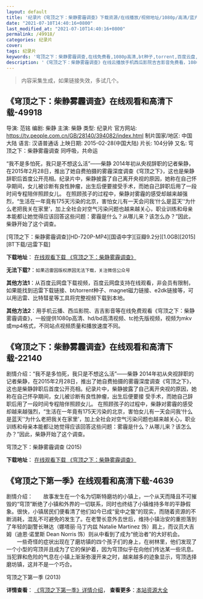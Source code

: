 ```yaml
---
layout: default
title: '纪录片《穹顶之下：柴静雾霾调查》下载资源/在线播放/视频地址/1080p/高清/蓝光'
date: "2021-07-10T14:40:16+0800"
last_modified_at: "2021-07-10T14:40:16+0800"
permalink: /49918/
categories: 纪录片
cover:
tags: 纪录片
keywords: '穹顶之下：柴静雾霾调查,在线免费看,1080p高清,bt种子,torrent,百度云盘,magnet,磁力链,迅雷下载资源'
description: '《穹顶之下：柴静雾霾调查》在线云播放手机西瓜影院吉吉影音免费看，1080p高清bd/hd未删减完整版和tc抢先枪版，mkv/mp4格式，附带bt/torrent种子、magnet/磁力链、百度云盘、网盘资源迅雷下载链接'
---
```


>内容采集生成，如果链接失效，多试几个。


## 《穹顶之下：柴静雾霾调查》在线观看和高清下载-49918

导演: 范铭 编剧: 柴静 主演: 柴静 类型: 纪录片 官方网站: https://tv.people.com.cn/GB/28140/394082/index.html 制片国家/地区: 中国大陆 语言: 汉语普通话 上映日期: 2015-02-28(中国大陆) 片长: 104分钟 又名: 穹顶之下：柴静雾霾调查 同呼吸，共命运

“我不是多怕死，我只是不想这么活”——柴静 2014年初从央视辞职的记者柴静，在2015年2月28日，推出了她自费拍摄的雾霾深度调查《穹顶之下》，这也是柴静辞职后首度公开亮相。纪录片中，柴静披露了自己离开央视的原因，她称在自己怀孕期间，女儿被诊断有良性肿瘤，出生后便要接受手术，而她自己辞职后用了一段时间专程陪伴照顾女儿。 在照顾孩子的过程中，柴静对雾霾的感受却越来越强烈，“生活在一年竟有175天污染的北京，害怕女儿有一天会问我‘什么是蓝天’‘为什么老把我关在家里’，加上全社会对空气污染问题也越来越关心，职业训练和母亲本能都让她觉得应该回答这些问题：雾霾是什么？从哪儿来？该怎么办？”因此，柴静开始了这个调查。


[穹顶之下：柴静雾霾调查][HD-720P-MP4][国语中字][豆瓣9.2分][1.0GB][2015][BT下载/迅雷下载]

**下载地址**： [在线观看下载 《穹顶之下：柴静雾霾调查》](https://www.btdx8.com/torrent/qiongdingzhixia_2015.html) 


**无法下载?**：`如果迅雷因版权原因无法下载，关注微信公众号 `

**其他方法1**：从百度云网盘下载视频，百度云网盘支持在线观看，非会员有限制，如果能找到迅雷下载链接、bt/torrent种子、magnet磁力链接、e2dk链接等，可以用迅雷、比特彗星等工具将完整视频下载到本地。

**其他方法2**：用手机云播、西瓜影院、吉吉影音等在线免费观看《穹顶之下：柴静雾霾调查》，一般提供1080p高清、hd/bd高清视频、tc抢先版视频，视频为mkv或mp4格式，不同站点视频质量和播放速度不同。


## 《穹顶之下：柴静雾霾调查》在线观看和高清下载-22140

剧情介绍：“我不是多怕死，我只是不想这么活”——柴静 2014年初从央视辞职的记者柴静，在2015年2月28日，推出了她自费拍摄的雾霾深度调查《穹顶之下》，这也是柴静辞职后首度公开亮相。纪录片中，柴静披露了自己离开央视的原因，她称在自己怀孕期间，女儿被诊断有良性肿瘤，出生后便要接 受手术，而她自己辞职后用了一段时间专程陪伴照顾女儿。 在照顾孩子的过程中，柴静对雾霾的感受却越来越强烈，“生活在一年竟有175天污染的北京，害怕女儿有一天会问我‘什么是蓝天’‘为什么老把我关在家里’，加上全社会对空气污染问题也越来越关心，职业训练和母亲本能都让她觉得应该回答这些问题：雾霾是什么？从哪儿来？该怎么办？”因此，柴静开始了这个调查。


穹顶之下：柴静雾霾调查 (2015)

**下载地址**： [在线观看下载 《穹顶之下：柴静雾霾调查》](https://www.btbtdy.me/btdy/dy698.html) 


## 《穹顶之下第一季》在线观看和高清下载-4639

剧情介绍：　　故事发生在一个名为切斯特磨坊的小镇上，一个从天而降且不可摧毁的“穹顶”断绝了小镇和外界的一切联系，同时也终结了小镇维持多年的平静假象。很快，小镇居民们便看清了他们如今已成“瓮中之鳖”的现实，而随着资源的不断消耗，混乱不可避免的发生了。在老警长意外去世后，维持小镇治安的重担落到了年轻的副警长琳达（娜塔丽·马丁内兹 Natalie Martinez 饰）肩上，而议员大吉姆（迪恩·诺里斯 Dean Norris 饰）则从中看到了成为“统治者”的大好机会。  　　一些奇怪的症状出现在了磨坊镇的四个孩子们的身上，在树林里，他们发现了一个小型的穹顶并且成为了它的保护着，因为穹顶似乎在向他们传达某一些讯息。当犯罪和危险的气息在小镇上渐渐弥漫开来之时，越来越多的迹象显示，穹顶选择磨坊镇，这并不是一个巧合。


穹顶之下第一季 (2013)

**详情查看**： [《穹顶之下第一季》详情介绍](/movie/4639/)， **查看更多**：[本站资源大全](/movie/t/all/)

